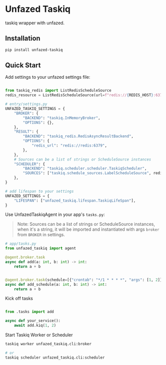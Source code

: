 Unfazed Taskiq
===============

taskiq wrapper with unfazed.


Installation
------------

```bash
pip install unfazed-taskiq
```


Quick Start
-----

Add settings to your unfazed settings file:

```python

from taskiq_redis import ListRedisScheduleSource
redis_resource = ListRedisScheduleSource(url=f"redis://{REDIS_HOST}:6379")

# entry/settings.py
UNFAZED_TASKIQ_SETTINGS = {
    "BROKER": {
        "BACKEND": "taskiq.InMemoryBroker",
        "OPTIONS": {},
    },
    "RESULT": {
        "BACKEND": "taskiq_redis.RedisAsyncResultBackend",
        "OPTIONS": {
            "redis_url": "redis://redis:6379",
        },
    },
    # Sources can be a list of strings or ScheduleSource instances
    "SCHEDULER": {
        "BACKEND": "taskiq.scheduler.scheduler.TaskiqScheduler",
        "SOURCES": ["taskiq.schedule_sources.LabelScheduleSource", redis_resource],
    },
}

# add lifespan to your settings
UNFAZED_SETTINGS = {
    "LIFESPAN": ["unfazed_taskiq.lifespan.TaskiqLifeSpan"],
}

```

Use UnfazedTaskiqAgent in your app's `tasks.py`:

> Note: Sources can be a list of strings or ScheduleSource instances, when it's a string, it will be imported and instantiated with args `broker` from `BROKER` in settings.

```python
# app/tasks.py
from unfazed_taskiq import agent

@agent.broker.task
async def add(a: int, b: int) -> int:
    return a + b


@agent.broker.task(schedule=[{"crontab": "*/1 * * * *", "args": [1, 2]}])
async def add_schedule(a: int, b: int) -> int:
    return a + b

```


Kick off tasks 

```python

from .tasks import add

async def your_service():
    await add.kiq(1, 2)

```


Start Taskiq Worker or Scheduler

```bash
taskiq worker unfazed_taskiq.cli:broker

# or
taskiq scheduler unfazed_taskiq.cli:scheduler
```


